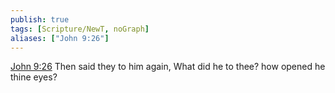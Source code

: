 ```yaml
---
publish: true
tags: [Scripture/NewT, noGraph]
aliases: ["John 9:26"]
---
```

[John 9:26](https://churchofjesuschrist.org/study/scriptures/nt/john/9?lang=eng&id=p26#p26) Then said they to him again, What did he to thee? how opened he thine eyes?
